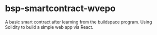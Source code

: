 # bsp-smartcontract-wvepo
A basic smart contract after learning from the buildspace program. Using Solidity to build a simple web app via React.
